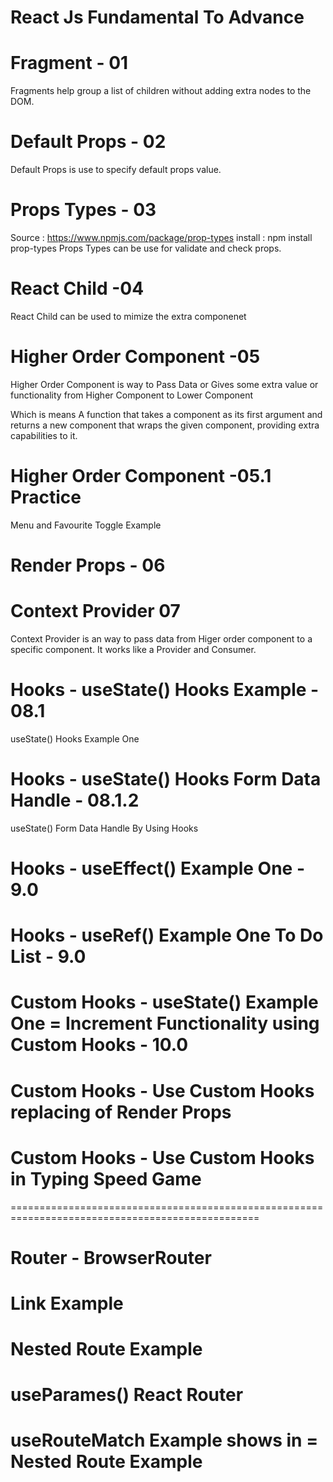 # React Js Fundamental To Advance

# Fragment - 01

 Fragments help group a list of children without adding extra nodes to the DOM.

# Default Props - 02

Default Props is use to specify default props value.

# Props Types - 03

Source : https://www.npmjs.com/package/prop-types
install : npm install prop-types
Props Types can be use for validate and check props.

# React Child -04
React Child can be used to mimize the extra componenet

# Higher Order Component -05

Higher Order Component is way to Pass Data or Gives some extra value or functionality from Higher Component to Lower Component

Which is means A function that takes a component as its first argument and returns a new component that wraps the given component, providing extra capabilities to it.

# Higher Order Component -05.1 Practice

Menu and Favourite Toggle Example


# Render Props - 06

# Context Provider 07

Context Provider is an way to pass data from Higer order component to  a specific component. It works like a Provider and Consumer.

# Hooks - useState() Hooks Example - 08.1 

useState() Hooks Example One

# Hooks - useState() Hooks Form Data Handle - 08.1.2

useState() Form Data Handle By Using Hooks

# Hooks - useEffect() Example One - 9.0


# Hooks - useRef() Example One To Do List - 9.0

# Custom Hooks - useState() Example One = Increment Functionality using Custom Hooks - 10.0

# Custom Hooks -  Use Custom Hooks replacing of Render Props

# Custom Hooks -  Use Custom Hooks in Typing Speed Game

=================================================================================================

#  Router - BrowserRouter

#  Link Example

#  Nested Route Example

# useParames() React Router

# useRouteMatch Example shows in   = Nested Route Example

















